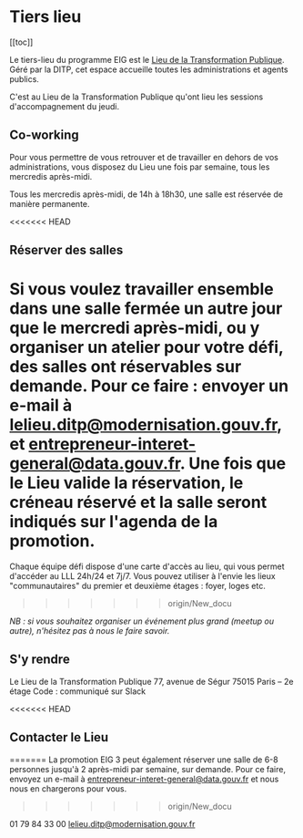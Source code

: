 # Tiers lieu

[[toc]]

Le tiers-lieu du programme EIG est le [Lieu de la Transformation Publique](https://www.modernisation.gouv.fr/nos-actions/le-lieu-de-la-transformation-publique). Géré par la DITP, cet espace accueille toutes les administrations et agents publics.

C'est au Lieu de la Transformation Publique qu'ont lieu les sessions d'accompagnement du jeudi. 


## Co-working

Pour vous permettre de vous retrouver et de travailler en dehors de vos administrations, vous disposez du Lieu une fois par semaine, tous les mercredis après-midi.

Tous les mercredis après-midi, de 14h à 18h30, une salle est réservée de manière permanente. 


<<<<<<< HEAD
## Réserver des salles 
Si vous voulez travailler ensemble dans une salle fermée un autre jour que le mercredi après-midi, ou y organiser un atelier pour votre défi, des salles ont réservables sur demande.
**Pour ce faire** : envoyer un e-mail à <lelieu.ditp@modernisation.gouv.fr>, et <entrepreneur-interet-general@data.gouv.fr>. Une fois que le Lieu valide la réservation, le créneau réservé et la salle seront indiqués sur l'agenda de la promotion.
=======
Chaque équipe défi dispose d'une carte d'accès au lieu, qui vous permet d'accéder au LLL 24h/24 et 7j/7. Vous pouvez utiliser à l'envie les lieux "communautaires" du premier et deuxième étages : foyer, loges etc.
>>>>>>> origin/New_docu

_NB : si vous souhaitez organiser un événement plus grand (meetup ou autre), n'hésitez pas à nous le faire savoir._

## S'y rendre
Le Lieu de la Transformation Publique
77, avenue de Ségur 75015 Paris – 2e étage
Code : communiqué sur Slack

<<<<<<< HEAD
## Contacter le Lieu
=======
La promotion EIG 3 peut également réserver une salle de 6-8 personnes jusqu'à 2 après-midi par semaine, sur demande.
Pour ce faire, envoyez un e-mail à <entrepreneur-interet-general@data.gouv.fr> et nous nous en chargerons pour vous.
>>>>>>> origin/New_docu

01 79 84 33 00
lelieu.ditp@modernisation.gouv.fr
